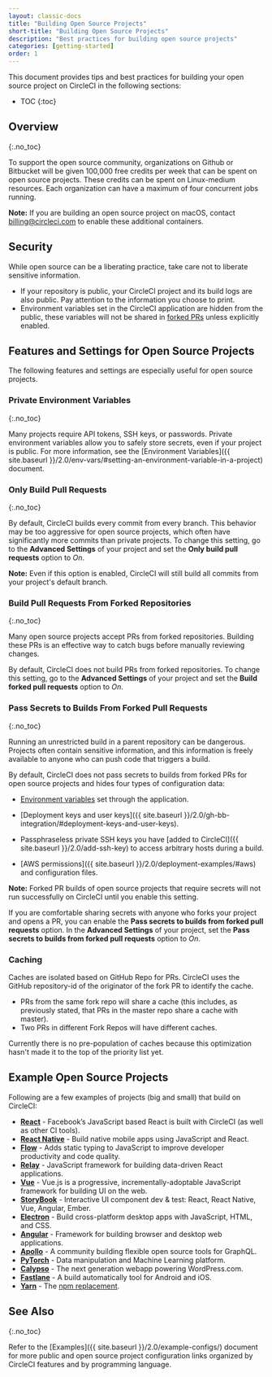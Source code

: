 ```yaml
---
layout: classic-docs
title: "Building Open Source Projects"
short-title: "Building Open Source Projects"
description: "Best practices for building open source projects"
categories: [getting-started]
order: 1
---
```


This document provides tips and best practices
for building your open source project on CircleCI in the following sections:

* TOC
{:toc}

## Overview
{:.no_toc}

To support the open source community, organizations on Github or Bitbucket will be given 100,000 free credits per week that can be spent on open source projects. These credits can be spent on Linux-medium resources. Each organization can have a maximum of four concurrent jobs running.

**Note:**
If you are building an open source project on macOS,
contact billing@circleci.com to enable these additional containers.

## Security

While open source can be a liberating practice,
take care not to liberate sensitive information.

- If your repository is public,
your CircleCI project and its build logs are also public.
Pay attention to the information you choose to print.
- Environment variables set in the CircleCI application are hidden from the public,
these variables will not be shared in [forked PRs](#pass-secrets-to-builds-from-forked-pull-requests)
unless explicitly enabled.

## Features and Settings for Open Source Projects

The following features and settings are especially useful for open source projects.

### Private Environment Variables
{:.no_toc}

Many projects require API tokens, SSH keys, or passwords.
Private environment variables allow you
to safely store secrets,
even if your project is public.
For more information,
see the [Environment Variables]({{ site.baseurl }}/2.0/env-vars/#setting-an-environment-variable-in-a-project) document.

### Only Build Pull Requests
{:.no_toc}

By default, CircleCI builds every commit from every branch.
This behavior may be too aggressive for open source projects,
which often have significantly more commits than private projects.
To change this setting,
go to the **Advanced Settings** of your project
and set the **Only build pull requests** option to _On_.

**Note:**
Even if this option is enabled,
CircleCI will still build all commits from your project's default branch.

### Build Pull Requests From Forked Repositories
{:.no_toc}

Many open source projects accept PRs from forked repositories.
Building these PRs is an effective way
to catch bugs before manually reviewing changes.

By default, CircleCI does not build PRs from forked repositories.
To change this setting,
go to the **Advanced Settings** of your project
and set the **Build forked pull requests** option to _On_.

### Pass Secrets to Builds From Forked Pull Requests
{:.no_toc}

Running an unrestricted build in a parent repository can be dangerous.
Projects often contain sensitive information,
and this information is freely available to anyone
who can push code that triggers a build.

By default, CircleCI does not pass secrets to builds from forked PRs for open source projects
and hides four types of configuration data:

- [Environment variables](#private-environment-variables) set through the application.

- [Deployment keys and user keys]({{ site.baseurl }}/2.0/gh-bb-integration/#deployment-keys-and-user-keys).

- Passphraseless private SSH keys you have [added to CircleCI]({{ site.baseurl }}/2.0/add-ssh-key)
to access arbitrary hosts during a build.

- [AWS permissions]({{ site.baseurl }}/2.0/deployment-examples/#aws) and configuration files.

**Note:**
Forked PR builds of open source projects that require secrets
will not run successfully on CircleCI until you enable this setting.

If you are comfortable sharing secrets with anyone who forks your project and opens a PR,
you can enable the **Pass secrets to builds from forked pull requests** option.
In the **Advanced Settings** of your project,
set the **Pass secrets to builds from forked pull requests** option to _On_.

### Caching

Caches are isolated based on GitHub Repo for PRs. CircleCI uses the GitHub repository-id of the originator of the fork PR to identify the cache.
- PRs from the same fork repo will share a cache (this includes, as previously stated, that PRs in the master repo share a cache with master).
- Two PRs in different Fork Repos will have different caches.

Currently there is no pre-population of caches because this optimization hasn't made it to the top of the priority list yet.

## Example Open Source Projects 

Following are a few examples of projects (big and small) that build on CircleCI:

- **[React](https://github.com/facebook/react)** - Facebook’s JavaScript based React is built with CircleCI (as well as other CI tools). 
- **[React Native](https://github.com/facebook/react-native/)** - Build native mobile apps using JavaScript and React.
- **[Flow](https://github.com/facebook/flow/)** - Adds static typing to JavaScript to improve developer productivity and code quality.
- **[Relay](https://github.com/facebook/relay)** - JavaScript framework for building data-driven React applications. 
- **[Vue](https://github.com/vuejs/vue)** -  Vue.js is a progressive, incrementally-adoptable JavaScript framework for building UI on the web.
- **[StoryBook](https://github.com/storybooks/storybook)** - Interactive UI component dev & test: React, React Native, Vue, Angular, Ember.
- **[Electron](https://github.com/electron/electron)** - Build cross-platform desktop apps with JavaScript, HTML, and CSS.
- **[Angular](https://github.com/angular/angular)** - Framework for building browser and desktop web applications.
- **[Apollo](https://github.com/apollographql)** - A community building flexible open source tools for GraphQL.
- **[PyTorch](https://github.com/pytorch/pytorch)** - Data manipulation and Machine Learning platform.
- **[Calypso](https://github.com/Automattic/wp-calypso)** - The next generation webapp powering WordPress.com.
- **[Fastlane](https://github.com/fastlane/fastlane)** - A build automatically tool for Android and iOS.
- **[Yarn](https://github.com/yarnpkg/yarn)** - The [npm replacement](https://circleci.com/blog/why-are-developers-moving-to-yarn/).

## See Also
{:.no_toc}

Refer to the [Examples]({{ site.baseurl }}/2.0/example-configs/) document for more public and open source project configuration links organized by CircleCI features and by programming language.
